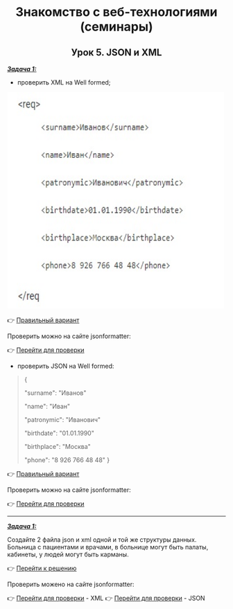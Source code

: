 <center>

# Знакомство с веб-технологиями (семинары)

## Урок 5. JSON и XML

</center>

<u>***Задача 1:***</u>

- проверить XML на Well formed;

<img src="Task_1/xml_1.jpg" height=500 width="500"/>

:point_right: [Правильный вариант](https://github.com/ANT050/Homework_22.12.2022-web/blob/main/Task_1/xml.jpg "Открыть")

Проверить можно на сайте jsonformatter:

:point_right: [Перейти для проверки](https://jsonformatter.org/xml-formatter "Открыть")

- проверить JSON на Well formed:

>{
>
> "surname": "Иванов"
>
> "name": "Иван"
>
> "patronymic": "Иванович"
>
> "birthdate": "01.01.1990"
>
> "birthplace": "Москва"
>
> "phone": "8 926 766 48 48"
>}

:point_right: [Правильный вариант](https://github.com/ANT050/Homework_22.12.2022-web/blob/main/Task_1/json.jpg "Открыть")

Проверить можно на сайте jsonformatter:

:point_right: [Перейти для проверки](https://jsonformatter.org/json-parser "Открыть")

---

<u>***Задача 1:***</u>

Создайте 2 файла json и xml одной и той же структуры данных.
Больница с пациентами и врачами, в больнице могут быть палаты, кабинеты, у людей могут быть карманы.

:point_right: [Перейти к решению]( "Открыть")

Проверить можено на сайте jsonformatter:

:point_right: [Перейти для проверки](https://jsonformatter.org/xml-formatter "Открыть") - XML
:point_right: [Перейти для проверки](https://jsonformatter.org/json-parser "Открыть") - JSON

